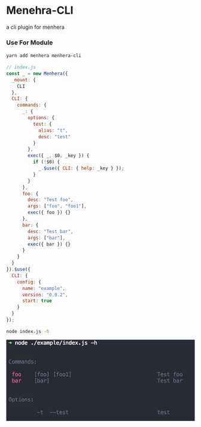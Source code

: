 # Menehra-CLI

a cli plugin for menhera

### Use For Module

```bash
yarn add menhera menhera-cli
```

```js
// index.js
const _ = new Menhera({
  _mount: {
    CLI
  },
  CLI: {
    commands: {
      _: {
        options: {
          test: {
            alias: "t",
            desc: "test"
          }
        },
        exec({ _, $0, _key }) {
          if (!$0) {
            _.$use({ CLI: { help: _key } });
          }
        }
      },
      foo: {
        desc: "Test foo",
        args: ["foo", "foo1"],
        exec({ foo }) {}
      },
      bar: {
        desc: "Test bar",
        args: ["bar"],
        exec({ bar }) {}
      }
    }
  }
}).$use({
  CLI: {
    config: {
      name: "example",
      version: "0.0.2",
      start: true
    }
  }
});
```

```bash
node index.js -h
```

![preview](./assets/cli.png)
